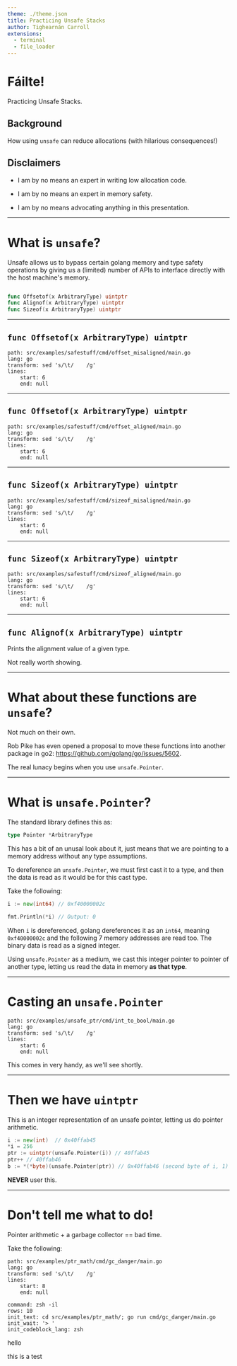 ```yaml
---
theme: ./theme.json
title: Practicing Unsafe Stacks
author: Tighearnán Carroll
extensions:
  - terminal
  - file_loader
---
```

# Fáilte!

Practicing Unsafe Stacks.

<!-- stop -->

## Background

How using `unsafe` can reduce allocations (with hilarious consequences!)

<!-- stop -->

## Disclaimers

- I am by no means an expert in writing low allocation code.
<!-- stop -->

- I am by no means an expert in memory safety.
<!-- stop -->

- I am by no means advocating anything in this presentation.

---

# What is `unsafe`?

Unsafe allows us to bypass certain golang memory and type safety operations by giving us a (limited) number of APIs to interface directly with the host machine's memory.

<!-- stop -->

```go

func Offsetof(x ArbitraryType) uintptr
func Alignof(x ArbitraryType) uintptr
func Sizeof(x ArbitraryType) uintptr
```

---

## `func Offsetof(x ArbitraryType) uintptr`

```file
path: src/examples/safestuff/cmd/offset_misaligned/main.go
lang: go
transform: sed 's/\t/    /g'
lines:
    start: 6
    end: null
```

---

## `func Offsetof(x ArbitraryType) uintptr`

```file
path: src/examples/safestuff/cmd/offset_aligned/main.go
lang: go
transform: sed 's/\t/    /g'
lines:
    start: 6
    end: null
```

---

## `func Sizeof(x ArbitraryType) uintptr`

```file
path: src/examples/safestuff/cmd/sizeof_misaligned/main.go
lang: go
transform: sed 's/\t/    /g'
lines:
    start: 6
    end: null
```

---

## `func Sizeof(x ArbitraryType) uintptr`

```file
path: src/examples/safestuff/cmd/sizeof_aligned/main.go
lang: go
transform: sed 's/\t/    /g'
lines:
    start: 6
    end: null
```

---

## `func Alignof(x ArbitraryType) uintptr`

Prints the alignment value of a given type.

Not really worth showing.

---

# What about these functions are `unsafe`?

Not much on their own.

Rob Pike has even opened a proposal to move these functions into another package in go2: https://github.com/golang/go/issues/5602.

<!-- stop -->

The real lunacy begins when you use `unsafe.Pointer`.

---

# What is `unsafe.Pointer`?

The standard library defines this as:

```go
type Pointer *ArbitraryType
```

This has a bit of an unusal look about it, just means that we are pointing to a memory address without any type assumptions.

<!--stop -->

To dereference an `unsafe.Pointer`, we must first cast it to a type, and then the data is read as it would be for this cast type.

<!-- stop -->

Take the following:
```go
i := new(int64) // 0xf40000002c

fmt.Println(*i) // Output: 0
```

When `i` is dereferenced, golang dereferences it as an `int64`, meaning `0xf40000002c` and the following 7 memory addresses are read too. The binary data is read as a signed integer.

Using `unsafe.Pointer` as a medium, we cast this integer pointer to pointer of another type, letting us read the data in memory __as that type__.

---

# Casting an `unsafe.Pointer`


```file
path: src/examples/unsafe_ptr/cmd/int_to_bool/main.go
lang: go
transform: sed 's/\t/    /g'
lines:
    start: 6
    end: null
```

This comes in very handy, as we'll see shortly.

---

# Then we have `uintptr`

This is an integer representation of an unsafe pointer, letting us do pointer arithmetic.

```go
i := new(int)  // 0x40ffab45
*i = 256
ptr := uintptr(unsafe.Pointer(i)) // 40ffab45
ptr++ // 40ffab46
b := *(*byte)(unsafe.Pointer(ptr)) // 0x40ffab46 (second byte of i, 1)
```

<!-- stop -->

__NEVER__ user this.

---

# Don't tell me what to do!

<!-- stop -->

Pointer arithmetic + a garbage collector == bad time.

Take the following:

```file
path: src/examples/ptr_math/cmd/gc_danger/main.go
lang: go
transform: sed 's/\t/    /g'
lines:
    start: 8
    end: null
```

```terminal-ex
command: zsh -il
rows: 10
init_text: cd src/examples/ptr_math/; go run cmd/gc_danger/main.go
init_wait: '> '
init_codeblock_lang: zsh
```

<!-- stop -->


<!-- stop -->

hello

<!--
things to talk about

byte -> string conversion being BLAZING fast
string -> byte conversion being class but longer

[]custom -> []string conversion

compiler no escape hack

-->

this is a test
